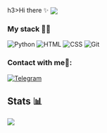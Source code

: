 h3>Hi there ✨ <img src="https://gpvc.arturio.dev/crinny" align="center" /></h3>

### My stack 👨‍💻	

![Python](https://img.shields.io/badge/-Python-%230075a8?logo=python&logoColor=white&style=flat-square) ![HTML](https://img.shields.io/badge/-HTML-%23de4b25?logo=html5&logoColor=white&style=flat-square) ![CSS](https://img.shields.io/badge/-CSS-%230174b8?logo=css3&logoColor=white&style=flat-square) ![Git](https://img.shields.io/badge/-Git-%23ea4f32?logo=git&logoColor=white&style=flat-square)
<!--
**fl33n/fl33n** is a ✨ _special_ ✨ repository because its `README.md` (this file) appears on your GitHub profile.

Here are some ideas to get you started:

- 🔭 I’m currently working on ...
- 🌱 I’m currently learning ...
- 👯 I’m looking to collaborate on ...
- 🤔 I’m looking for help with ...
- 💬 Ask me about ...
- 📫 How to reach me: ...
- 😄 Pronouns: ...
- ⚡ Fun fact: ...
-->

### Contact with me💭:
[![Telegram](https://img.shields.io/badge/-Telegram-090909?style=for-the-badge&logo=telegram&logoColor=27A0D9)](https://t.me/fl33n)

## Stats 📊
<img src="https://github-readme-stats.vercel.app/api?username=fl33n&show_icons=true&count_private=true">
